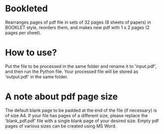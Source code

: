 # Bookleted
Rearranges pages of pdf file in sets of 32 pages (8 sheets of papers) in BOOKLET style, reorders them, and makes new pdf with 1 x 2 pages (2 pages per sheet).

# How to use?
Put the file to be processed in the same folder and rename it to 'input.pdf', and then run the Python file. Your processed file will be stored as 'output.pdf' in the same folder.

# A note about pdf page size
The default blank page to be padded at the end of the file (if necessary) is of size A4. If your file has pages of a different size, please replace the 'blank_pdf.pdf' file with a single blank page of your desired size. Empty pdf pages of various sizes can be created using MS Word.
